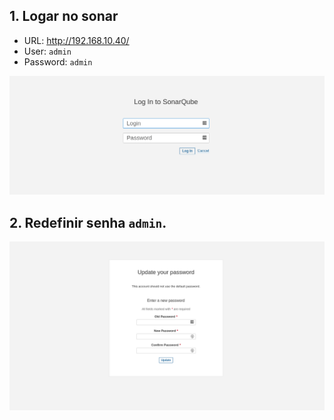 ## 1. Logar no sonar

- URL: http://192.168.10.40/
- User: `admin`
- Password: `admin`

<p align="center">
  <img alt="Sonar" src="../../../data/sonar-images/sonar-admin-1.png">
</p>

## 2. Redefinir senha `admin`.

<p align="center">
  <img alt="Sonar" src="../../../data/sonar-images/sonar-admin-2.png">
</p>